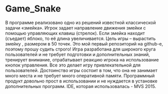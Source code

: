 # Game_Snake
В программе реализовано одно из решений известной классической задачи «змейка». Игрок задает направление движения змейки с помощью управляющих клавиш (стрелок). Если змейка находит (съедает) яблоко, то её длина увеличивается. Цель игры – вырастить змейку , размером в 50 точек. 
Это мой первый репозиторий на github-е, поэтому прошу судить строго!
Игра разработана для широкого круга пользователей и не требует подготовки и дополнительных знаний, тренирует внимание, отрабатывает реакцию игрока на использование кнопок управления. Все это делает игру привлекательной для пользователей.
Достоинство игры состоит в том, что она не занимает много места и не требует много оперативной памяти. Программный продукт довольно прост в использовании и не нуждается в установке дополнительных программ.
IDE, которая использовалась - MVS 2015.

